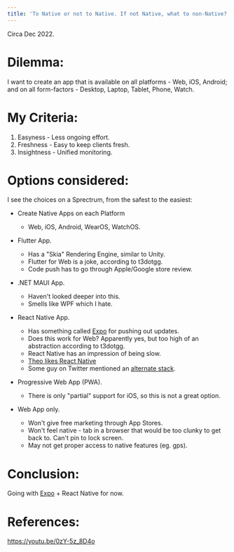 ```yaml
---
title: 'To Native or not to Native. If not Native, what to non-Native?'
---
```

Circa Dec 2022.

# Dilemma:
I want to create an app that is available on all platforms - Web, iOS, Android; and on all form-factors - Desktop, Laptop, Tablet, Phone, Watch.

# My Criteria:

1. Easyness - Less ongoing effort.
2. Freshness - Easy to keep clients fresh.
3. Insightness - Unified monitoring.

# Options considered:
I see the choices on a Sprectrum, from the safest to the easiest:

- Create Native Apps on each Platform
    
  - Web, iOS, Android, WearOS, WatchOS.

- Flutter App.

  - Has a "Skia" Rendering Engine, similar to Unity.
  - Flutter for Web is a joke, according to t3dotgg.
  - Code push has to go through Apple/Google store review.

- .NET MAUI App.

  - Haven't looked deeper into this.
  - Smells like WPF which I hate.

- React Native App.

  - Has something called [Expo](https://expo.dev/) for pushing out updates.
  - Does this work for Web? Apparently yes, but too high of an abstraction according to t3dotgg.
  - React Native has an impression of being slow.
  - [Theo likes React Native](https://www.youtube.com/watch?v=3_FcxGCCnUs&ab_channel=Theo-ping%E2%80%A4gg)
  - Some guy on Twitter mentioned an [alternate stack](https://twitter.com/_andypeacock/status/1597159611735281664).
 
- Progressive Web App (PWA).

  - There is only "partial" support for iOS, so this is not a great option.

- Web App only.

  - Won't give free marketing through App Stores.
  - Won't feel native - tab in a browser that would be too clunky to get back to. Can't pin to lock screen.
  - May not get proper access to native features (eg. gps).

# Conclusion:

Going with [Expo](https://expo.dev/) + React Native for now.

# References:

https://youtu.be/0zY-5z_8D4o

